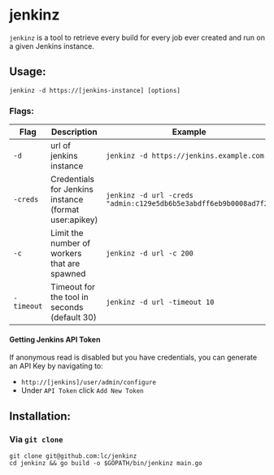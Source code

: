 # jenkinz
`jenkinz` is a tool to retrieve every build for every job ever created and run on a given Jenkins instance. 


## Usage:
`jenkinz -d https://[jenkins-instance] [options]`


### Flags:
| Flag | Description | Example |
|------|-------------|---------|
| `-d` | url of jenkins instance | `jenkinz -d https://jenkins.example.com` |
| `-creds` | Credentials for Jenkins instance (format user:apikey) | `jenkinz -d url -creds "admin:c129e5db6b5e3abdff6eb9b0008ad7f2"` |
| `-c` | Limit the number of workers that are spawned | `jenkinz -d url -c 200` |
| `-timeout` | Timeout for the tool in seconds (default 30) | `jenkinz -d url -timeout 10`|

#### Getting Jenkins API Token
If anonymous read is disabled but you have credentials, you can generate an API Key by navigating to:
- `http://[jenkins]/user/admin/configure`
- Under `API Token` click `Add New Token`

## Installation:

### Via `git clone`

```
git clone git@github.com:lc/jenkinz
cd jenkinz && go build -o $GOPATH/bin/jenkinz main.go
```
